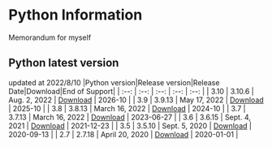 # Python Information
Memorandum for myself

## Python latest version

updated at 2022/8/10
|Python version|Release version|Release Date|Download|End of Support|
| :--: | :--: | :--: | :--: | :--: |
| 3.10 | 3.10.6 |  Aug. 2, 2022 | [Download](https://www.python.org/downloads/release/python-3106/) | 2026-10 |
| 3.9 | 3.9.13 |  May 17, 2022 | [Download](https://www.python.org/downloads/release/python-3913/) | 2025-10 |
| 3.8 | 3.8.13 |  March 16, 2022 | [Download](https://www.python.org/downloads/release/python-3813/) | 2024-10 |
| 3.7 | 3.7.13 |  March 16, 2022 | [Download](https://www.python.org/downloads/release/python-3713/) | 2023-06-27 |
| 3.6 | 3.6.15 |  Sept. 4, 2021 | [Download](https://www.python.org/downloads/release/python-3615/) | 2021-12-23 |
| 3.5 | 3.5.10 |  Sept. 5, 2020 | [Download](https://www.python.org/downloads/release/python-3510/) | 2020-09-13 |
| 2.7 | 2.7.18 |  April 20, 2020 | [Download](https://www.python.org/downloads/release/python-2718/) | 2020-01-01 |
